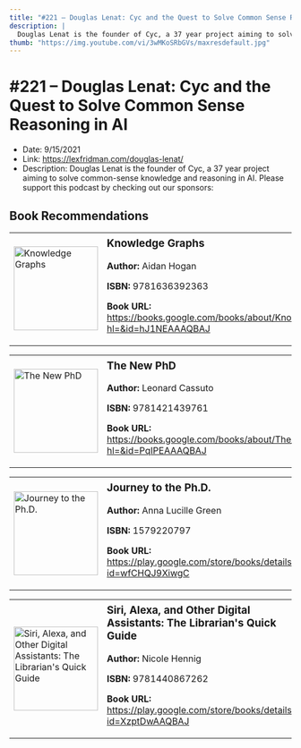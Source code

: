 ```yaml
---
title: "#221 – Douglas Lenat: Cyc and the Quest to Solve Common Sense Reasoning in AI"
description: |
  Douglas Lenat is the founder of Cyc, a 37 year project aiming to solve common-sense knowledge and reasoning in AI. Please support this podcast by checking out our sponsors:"
thumb: "https://img.youtube.com/vi/3wMKoSRbGVs/maxresdefault.jpg"
---
```


# #221 – Douglas Lenat: Cyc and the Quest to Solve Common Sense Reasoning in AI

  - Date: 9/15/2021
  - Link: https://lexfridman.com/douglas-lenat/
  - Description: Douglas Lenat is the founder of Cyc, a 37 year project aiming to solve common-sense knowledge and reasoning in AI. Please support this podcast by checking out our sponsors:

## Book Recommendations

<table style="border: none;"><tr style="border: none;"><td style="border: none;"><img src="https://books.google.com/books/content?id=hJ1NEAAAQBAJ&printsec=frontcover&img=1&zoom=1&edge=curl&source=gbs_api" alt="Knowledge Graphs" width="150" style="vertical-align: top;"></td><td style="border: none; vertical-align: top;"><h3 style='margin-top: 5'>Knowledge Graphs</h3><p><strong>Author:</strong> Aidan Hogan</p><p><strong>ISBN:</strong> 9781636392363</p><p><strong>Book URL:</strong> <a href="https://books.google.com/books/about/Knowledge_Graphs.html?hl=&id=hJ1NEAAAQBAJ">https://books.google.com/books/about/Knowledge_Graphs.html?hl=&id=hJ1NEAAAQBAJ</a></p></td></tr></table>
<table style="border: none;"><tr style="border: none;"><td style="border: none;"><img src="https://books.google.com/books/content?id=PqIPEAAAQBAJ&printsec=frontcover&img=1&zoom=1&edge=curl&source=gbs_api" alt="The New PhD" width="150" style="vertical-align: top;"></td><td style="border: none; vertical-align: top;"><h3 style='margin-top: 5'>The New PhD</h3><p><strong>Author:</strong> Leonard Cassuto</p><p><strong>ISBN:</strong> 9781421439761</p><p><strong>Book URL:</strong> <a href="https://books.google.com/books/about/The_New_PhD.html?hl=&id=PqIPEAAAQBAJ">https://books.google.com/books/about/The_New_PhD.html?hl=&id=PqIPEAAAQBAJ</a></p></td></tr></table>
<table style="border: none;"><tr style="border: none;"><td style="border: none;"><img src="https://books.google.com/books/content?id=wfCHQJ9XiwgC&printsec=frontcover&img=1&zoom=1&edge=curl&source=gbs_api" alt="Journey to the Ph.D." width="150" style="vertical-align: top;"></td><td style="border: none; vertical-align: top;"><h3 style='margin-top: 5'>Journey to the Ph.D.</h3><p><strong>Author:</strong> Anna Lucille Green</p><p><strong>ISBN:</strong> 1579220797</p><p><strong>Book URL:</strong> <a href="https://play.google.com/store/books/details?id=wfCHQJ9XiwgC">https://play.google.com/store/books/details?id=wfCHQJ9XiwgC</a></p></td></tr></table>
<table style="border: none;"><tr style="border: none;"><td style="border: none;"><img src="https://books.google.com/books/content?id=XzptDwAAQBAJ&printsec=frontcover&img=1&zoom=1&edge=curl&source=gbs_api" alt="Siri, Alexa, and Other Digital Assistants: The Librarian's Quick Guide" width="150" style="vertical-align: top;"></td><td style="border: none; vertical-align: top;"><h3 style='margin-top: 5'>Siri, Alexa, and Other Digital Assistants: The Librarian's Quick Guide</h3><p><strong>Author:</strong> Nicole Hennig</p><p><strong>ISBN:</strong> 9781440867262</p><p><strong>Book URL:</strong> <a href="https://play.google.com/store/books/details?id=XzptDwAAQBAJ">https://play.google.com/store/books/details?id=XzptDwAAQBAJ</a></p></td></tr></table>
